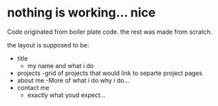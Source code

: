 # nothing is working... nice
Code originated from boiler plate code. the rest was made from scratch. 

the layout is supposed to be:
- title
  - my name and what i do
- projects
  -grid of projects that would link to separte project pages
- about me
  -More of what i do why i do...
- contact me
  - exactly what youd expect...


